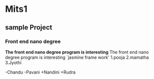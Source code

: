 # Mits1
## sample Project
### Front end nano degree
**The front end nano degree program is interesting** 
The front end nano degree program is interesting
`jasmine frame work'
1.pooja
2.mamatha
3.Jyothi
 
  -Chandu
  -Pavani
  +Nandini
  +Rudra
